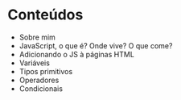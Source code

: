# Conteúdos

-   Sobre mim
-   JavaScript, o que é? Onde vive? O que come?
-   Adicionando o JS à páginas HTML
-   Variáveis
-   Tipos primitivos
-   Operadores
-   Condicionais
